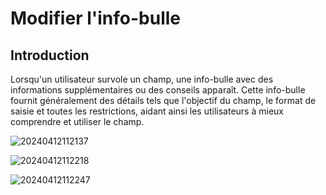 # Modifier l'info-bulle

## Introduction

Lorsqu'un utilisateur survole un champ, une info-bulle avec des informations supplémentaires ou des conseils apparaît. Cette info-bulle fournit généralement des détails tels que l'objectif du champ, le format de saisie et toutes les restrictions, aidant ainsi les utilisateurs à mieux comprendre et utiliser le champ.

![20240412112137](https://static-docs.nocobase.com/20240412112137.png)

![20240412112218](https://static-docs.nocobase.com/20240412112218.png)

![20240412112247](https://static-docs.nocobase.com/20240412112247.png)
